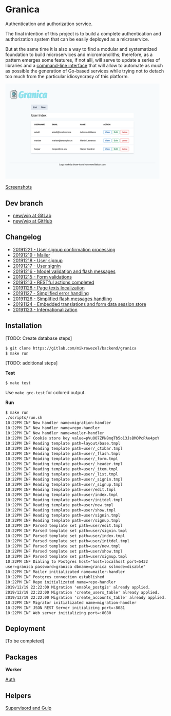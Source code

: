 # Granica

Authentication and authorization service.

The final intention of this project is to build a complete authentication and authorization system that can be easily deployed as a microservice.

But at the same time it is also a way to find a modular and systematized foundation to build microservices and micromonoliths; therefore, as a pattern emerges some features, if not alli, will serve to update a series of libraries and a [command-line interface](https://gitlab.com/mikrowezel/backend/cli) that will allow to automate as much as possible the generation of Go-based services while trying not to detach too much from the particular idiosyncrasy of this platform.

<img src="docs/img/users_index.png" width="480">

[Screenshots](docs/screenshots.md)

## Dev branch

- [new/wip at GitLab](https://gitlab.com/mikrowezel/backend/granica/tree/new/wip)
- [new/wip at GitHub](https://github.com/adrianpk/granica/tree/new/wip)

## Changelog

- [20191221 - User signup confirmation processing](/docs/changelog.md#20191221)
- [20191219 - Mailer](/docs/changelog.md#20191219)
- [20191218 - User signup](/docs/changelog.md#20191218)
- [20191217 - User signin](/docs/changelog.md#20191217)
- [20191216 - Model validation and flash messages](/docs/changelog.md#20191216)
- [20191215 - Form validations](/docs/changelog.md#20191215)
- [20191213 - RESTful actions completed](/docs/changelog.md#20191213)
- [20191128 - Page texts localization](/docs/changelog.md#20191128)
- [20191127 - Simplified error handling](/docs/changelog.md#20191127)
- [20191126 - Simplified flash messages handling](/docs/changelog.md#20191126)
- [20191124 - Embedded translations and form data session store](/docs/changelog.md#20191124)
- [20191123 - Internationalization](/docs/changelog.md#20191123)

## Installation

[TODO: Create database steps]

```shell
$ git clone https://gitlab.com/mikrowezel/backend/granica
$ make run
```

[TODO: additional steps]

**Test**

```shell
$ make test
```

Use `make grc-test` for colored output.

**Run**

```shell
$ make run
./scripts/run.sh
10:22PM INF New handler name=migration-handler
10:22PM INF New handler name=repo-handler
10:22PM INF New handler name=mailer-handler
10:22PM INF Cookie store key value=pVuOO7ZPNBnqTb5o13JsBMOPcPAe4pxY
10:22PM INF Reading template path=layout/base.tmpl
10:22PM INF Reading template path=user/_ctxbar.tmpl
10:22PM INF Reading template path=user/_flash.tmpl
10:22PM INF Reading template path=user/_form.tmpl
10:22PM INF Reading template path=user/_header.tmpl
10:22PM INF Reading template path=user/_item.tmpl
10:22PM INF Reading template path=user/_list.tmpl
10:22PM INF Reading template path=user/_signin.tmpl
10:22PM INF Reading template path=user/_signup.tmpl
10:22PM INF Reading template path=user/edit.tmpl
10:22PM INF Reading template path=user/index.tmpl
10:22PM INF Reading template path=user/initdel.tmpl
10:22PM INF Reading template path=user/new.tmpl
10:22PM INF Reading template path=user/show.tmpl
10:22PM INF Reading template path=user/signin.tmpl
10:22PM INF Reading template path=user/signup.tmpl
10:22PM INF Parsed template set path=user/edit.tmpl
10:22PM INF Parsed template set path=user/signin.tmpl
10:22PM INF Parsed template set path=user/index.tmpl
10:22PM INF Parsed template set path=user/initdel.tmpl
10:22PM INF Parsed template set path=user/new.tmpl
10:22PM INF Parsed template set path=user/show.tmpl
10:22PM INF Parsed template set path=user/signup.tmpl
10:22PM INF Dialing to Postgres host="host=localhost port=5432 user=granica password=granica dbname=granica sslmode=disable"
10:22PM INF Mailer initializated name=mailer-handler
10:22PM INF Postgres connection established
10:22PM INF Repo initializated name=repo-handler
2019/12/19 22:22:00 Migration 'enable_postgis' already applied.
2019/12/19 22:22:00 Migration 'create_users_table' already applied.
2019/12/19 22:22:00 Migration 'create_accounts_table' already applied.
10:22PM INF Migrator initializated name=migration-handler
10:22PM INF JSON REST Server initializing port=:8081
10:22PM INF Web server initializing port=:8080
```

## Deployment

[To be completed]

## Packages

**Worker**

[Auth](pkg/auth/readme.md)

## Helpers

[Supervisord and Gulp](docs/draft/helpers.md)
